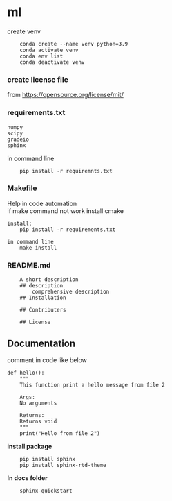 # ml

create venv
````
    conda create --name venv python=3.9
    conda activate venv
    conda env list
    conda deactivate venv
````

### create license file
from https://opensource.org/license/mit/

### requirements.txt

````
numpy
scipy
gradeio
sphinx
````

in command line 
````
    pip install -r requiremnts.txt
````

### Makefile
Help in code automation <br>
if make command not work 
install cmake
````
install:
    pip install -r requirements.txt

in command line 
    make install
````

### README.md

````
    A short description
    ## description
        comprehensive description
    ## Installation

    ## Contributers

    ## License

````

## Documentation
comment in code like below
````
def hello():
    """
    This function print a hello message from file 2

    Args:
    No arguments

    Returns:
    Returns void
    """
    print("Hello from file 2")

````

**install package**
````
    pip install sphinx
    pip install sphinx-rtd-theme
````

**In docs folder**
````
    sphinx-quickstart
````
